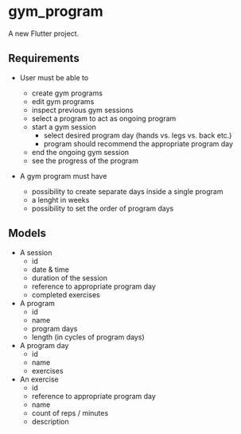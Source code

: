 # gym_program

A new Flutter project.

## Requirements

* User must be able to
    - create gym programs
    - edit gym programs
    - inspect previous gym sessions
    - select a program to act as ongoing program
    - start a gym session
        - select desired program day (hands vs. legs vs. back etc.)
        - program should recommend the appropriate program day
    - end the ongoing gym session
    - see the progress of the program

* A gym program must have
    - possibility to create separate days inside a single program
    - a lenght in weeks
    - possibility to set the order of program days


## Models

* A session
    - id
    - date & time
    - duration of the session
    - reference to appropriate program day
    - completed exercises
* A program
    - id
    - name
    - program days
    - length (in cycles of program days)
* A program day
    - id
    - name
    - exercises
* An exercise
    - id
    - reference to appropriate program day
    - name
    - count of reps / minutes
    - description
